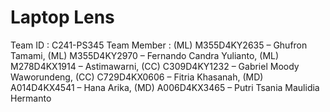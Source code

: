 # Laptop Lens
Team ID : C241-PS345 Team Member : 
(ML) M355D4KY2635 – Ghufron Tamami, 
(ML) M355D4KY2970 – Fernando Candra Yulianto, 
(ML) M278D4KX1914 – Astimawarni, 
(CC) C309D4KY1232 – Gabriel Moody Waworundeng, 
(CC) C729D4KX0606 – Fitria Khasanah, 
(MD) A014D4KX4541 – Hana Arika, 
(MD) A006D4KX3465 – Putri Tsania Maulidia Hermanto

